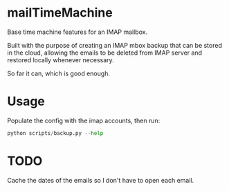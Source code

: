 # mailTimeMachine

Base time machine features for an IMAP mailbox.

Built with the purpose of creating an IMAP mbox backup that can be stored in the cloud, allowing the emails to be deleted from IMAP server and restored locally whenever necessary.

So far it can, which is good enough.

# Usage

Populate the config with the imap accounts, then run:
```python
python scripts/backup.py --help
```

# TODO

Cache the dates of the emails so I don't have to open each email.

